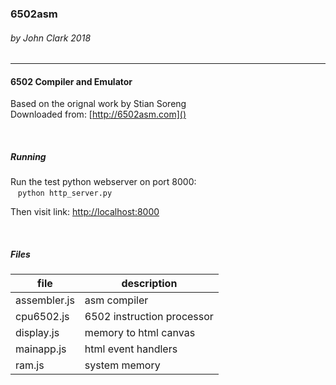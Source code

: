 ### 6502asm

###### by John Clark 2018
---

#### 6502 Compiler and Emulator

Based on the orignal work by Stian Soreng  
Downloaded from: [http://6502asm.com]()

<br>

##### Running

Run the test python webserver on port 8000:  
&nbsp;&nbsp;&nbsp;```python http_server.py```

Then visit link: [http://localhost:8000]()

<br>

##### Files

file | description
------------ | -------------
assembler.js | asm compiler
cpu6502.js | 6502 instruction processor
display.js | memory to html canvas
mainapp.js | html event handlers
ram.js | system memory

